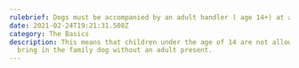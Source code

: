 ```yaml
---
rulebrief: Dogs must be accompanied by an adult handler ( age 14+) at all times.
date: 2021-02-24T19:21:31.508Z
category: The Basics
description: This means that children under the age of 14 are not allowed to
  bring in the family dog without an adult present.
---
```

